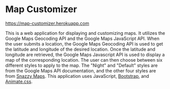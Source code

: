 # Map Customizer

https://map-customizer.herokuapp.com

This is a web application for displaying and customizing maps. It utilizes the Google Maps Geocoding API and the Google Maps JavaScript API. When the user submits a location, the Google Maps Geocoding API is used to get the latitude and longitude of the desired location. Once the latitude and longitude are retrieved, the Google Maps Javascript API is used to display a map of the corresponding location. The user can then choose between six different styles to apply to the map. The "Night" and "Default" styles are from the Google Maps API documentation, and the other four styles are from [Snazzy Maps](https://snazzymaps.com). This application uses JavaScript, [Bootstrap](https://getbootstrap.com), and [Animate.css](https://animate.style).
